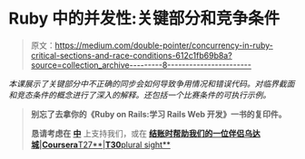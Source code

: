 # Ruby 中的并发性:关键部分和竞争条件

> 原文：<https://medium.com/double-pointer/concurrency-in-ruby-critical-sections-and-race-conditions-612c1fb69b8a?source=collection_archive---------8----------------------->

*本课展示了关键部分中不正确的同步会如何导致争用情况和错误代码。对临界截面和竞态条件的概念进行了深入的解释。还包括一个比赛条件的可执行示例。*

> **别忘了去拿你的《Ruby on Rails:学习 Rails Web 开发》一书的复印件。**
> 
> **恳请考虑在** [**中**](https://bit.ly/3OvimpR) 上支持我们，或在 [**结账时帮助我们的一位伴侣乌达城**](https://bit.ly/3JIpvl4)**|**[**Coursera**T27**|**T30**plural sight**](https://imp.i384100.net/zaYBB0)